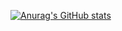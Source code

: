 [![Anurag's GitHub stats](https://github-readme-stats.vercel.app/api?PedrooLucca=anuraghazra)](https://github.com/anuraghazra/github-readme-stats)
